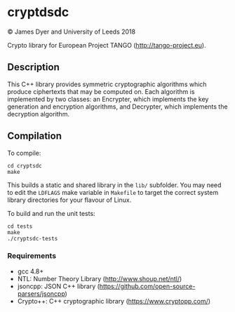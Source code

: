 # cryptdsdc
&copy; James Dyer and University of Leeds 2018

Crypto library for European Project TANGO (http://tango-project.eu).

## Description
This C++ library provides symmetric cryptographic algorithms which produce ciphertexts that may be computed on. Each algorithm is implemented by two classes: an Encrypter, which implements the key generation and encryption algorithms, and Decrypter, which implements the decryption algorithm.

## Compilation
To compile:

```shell
cd cryptsdc
make
```
This builds a static and shared library in the `lib/` subfolder. You may need to edit the `LDFLAGS` make variable in `Makefile` to target the correct system library directories for your flavour of Linux.

To build and run the unit tests:
```shell
cd tests
make
./cryptsdc-tests
```
### Requirements
- gcc 4.8+ 
- NTL: Number Theory Library (http://www.shoup.net/ntl/)
- jsoncpp: JSON C++ library (https://github.com/open-source-parsers/jsoncpp)
- Crypto++: C++ cryptographic library (https://www.cryptopp.com/)
